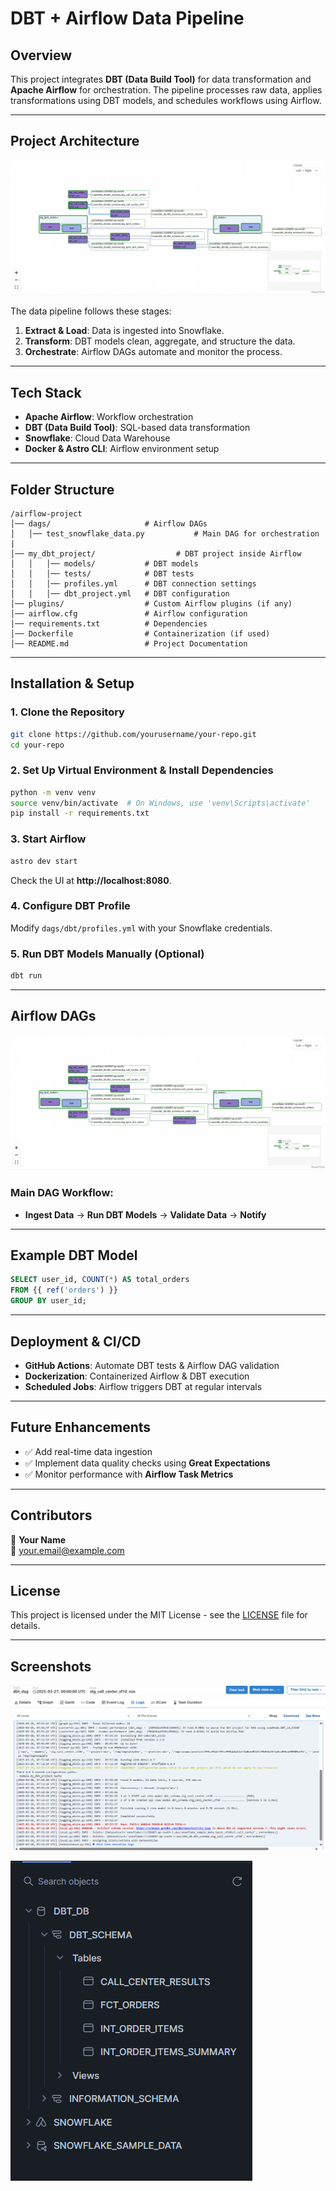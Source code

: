 # DBT + Airflow Data Pipeline

## Overview
This project integrates **DBT (Data Build Tool)** for data transformation and **Apache Airflow** for orchestration. The pipeline processes raw data, applies transformations using DBT models, and schedules workflows using Airflow.

---

## Project Architecture

![Project Architecture](Airflow_dags_flow.png)

The data pipeline follows these stages:
1. **Extract & Load**: Data is ingested into Snowflake.
2. **Transform**: DBT models clean, aggregate, and structure the data.
3. **Orchestrate**: Airflow DAGs automate and monitor the process.

---

## Tech Stack
- **Apache Airflow**: Workflow orchestration
- **DBT (Data Build Tool)**: SQL-based data transformation
- **Snowflake**: Cloud Data Warehouse
- **Docker & Astro CLI**: Airflow environment setup

---

## Folder Structure
```
/airflow-project
│── dags/                     # Airflow DAGs
│   │── test_snowflake_data.py           # Main DAG for orchestration
|
│── my_dbt_project/                  # DBT project inside Airflow
│   │   │── models/           # DBT models
│   │   │── tests/            # DBT tests
│   │   │── profiles.yml      # DBT connection settings
│   │   │── dbt_project.yml   # DBT configuration
│── plugins/                  # Custom Airflow plugins (if any)
│── airflow.cfg               # Airflow configuration
│── requirements.txt          # Dependencies
│── Dockerfile                # Containerization (if used)
│── README.md                 # Project Documentation
```

---

## Installation & Setup

### 1. Clone the Repository
```bash
git clone https://github.com/yourusername/your-repo.git
cd your-repo
```

### 2. Set Up Virtual Environment & Install Dependencies
```bash
python -m venv venv
source venv/bin/activate  # On Windows, use 'venv\Scripts\activate'
pip install -r requirements.txt
```

### 3. Start Airflow
```bash
astro dev start
```
Check the UI at **http://localhost:8080**.

### 4. Configure DBT Profile
Modify `dags/dbt/profiles.yml` with your Snowflake credentials.

### 5. Run DBT Models Manually (Optional)
```bash
dbt run
```

---

## Airflow DAGs

![Airflow DAG](Airflow_dags_flow.png)

### Main DAG Workflow:
- **Ingest Data** → **Run DBT Models** → **Validate Data** → **Notify**

---

## Example DBT Model
```sql
SELECT user_id, COUNT(*) AS total_orders
FROM {{ ref('orders') }}
GROUP BY user_id;
```

---

## Deployment & CI/CD
- **GitHub Actions**: Automate DBT tests & Airflow DAG validation
- **Dockerization**: Containerized Airflow & DBT execution
- **Scheduled Jobs**: Airflow triggers DBT at regular intervals

---

## Future Enhancements
- ✅ Add real-time data ingestion
- ✅ Implement data quality checks using **Great Expectations**
- ✅ Monitor performance with **Airflow Task Metrics**

---

## Contributors
👤 **Your Name**  
📧 your.email@example.com  

---

## License
This project is licensed under the MIT License - see the [LICENSE](LICENSE) file for details.

---

## Screenshots
![Screenshot 1](Successful_DBT_run.png)

![Screenshot 2](Snowflake_tables_created_using_DBT.png)

